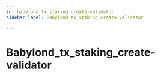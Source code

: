 ```yaml
---
id: babylond_tx_staking_create-validator
sidebar_label: Babylond_tx_staking_create-validator

---
```


# Babylond_tx_staking_create-validator